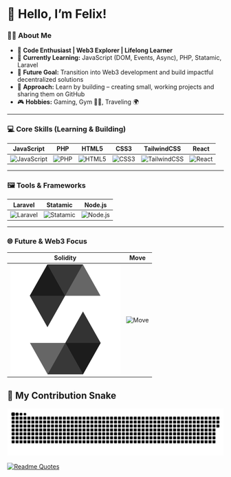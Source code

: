 # 👋 Hello, I’m Felix!


### 👨‍💻 About Me
- 🌟 **Code Enthusiast | Web3 Explorer | Lifelong Learner**
- 🌱 **Currently Learning:** JavaScript (DOM, Events, Async), PHP, Statamic, Laravel  
- 🎯 **Future Goal:** Transition into Web3 development and build impactful decentralized solutions  
- 🚀 **Approach:** Learn by building – creating small, working projects and sharing them on GitHub  
- 🎮 **Hobbies:** Gaming, Gym 🏋️‍♂️, Traveling 🌍

---

### 💻 Core Skills (Learning & Building)

| JavaScript | PHP | HTML5 | CSS3 | TailwindCSS | React |
|-----------|-----|-------|------|-------------|-------|
| ![JavaScript](https://img.icons8.com/color/48/000000/javascript.png) | ![PHP](https://img.icons8.com/color/48/000000/php.png) | ![HTML5](https://img.icons8.com/color/48/000000/html-5.png) | ![CSS3](https://img.icons8.com/color/48/000000/css3.png) | ![TailwindCSS](https://img.icons8.com/color/48/000000/tailwind_css.png) | ![React](https://img.icons8.com/color/48/000000/react-native.png) |


---

### 🖼️ Tools & Frameworks
| Laravel | Statamic | Node.js |
|--------|---------|--------|
| ![Laravel](https://img.icons8.com/fluency/48/laravel.png) | ![Statamic](https://img.icons8.com/fluency/48/server.png) | ![Node.js](https://img.icons8.com/color/48/000000/nodejs.png) |

---

### 🌐 Future & Web3 Focus
| Solidity | Move |
|---------|------|
| ![Solidity](https://raw.githubusercontent.com/devicons/devicon/master/icons/solidity/solidity-original.svg) | ![Move](https://cryptologos.cc/logos/aptos-apt-logo.png?v=029)|



## 🐍 My Contribution Snake
![GitHub Contribution Snake](https://raw.githubusercontent.com/1e37/1e37/output/github-contribution-grid-snake.svg)



[![Readme Quotes](https://quotes-github-readme.vercel.app/api?type=horizontal&theme=dark&quote=We+must+all+suffer+from+one+of+two+pains%3A+the+pain+of+discipline+or+the+pain+of+regret.+The+difference+is+discipline+weighs+ounces+while+regret+weighs+tons.&author=Jim+Rohn)](https://github.com/piyushsuthar/github-readme-quotes)

